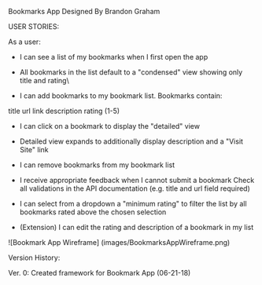 Bookmarks App
Designed By Brandon Graham


USER STORIES: 

As a user:

* I can see a list of my bookmarks when I first open the app

* All bookmarks in the list default to a "condensed" view showing only title and rating\

* I can add bookmarks to my bookmark list. Bookmarks contain:

title
url link
description
rating (1-5)

* I can click on a bookmark to display the "detailed" view

* Detailed view expands to additionally display description and a "Visit Site" link

* I can remove bookmarks from my bookmark list

* I receive appropriate feedback when I cannot submit a bookmark
Check all validations in the API documentation (e.g. title and url field required)

* I can select from a dropdown a "minimum rating" to filter the list by all bookmarks rated above the chosen selection

* (Extension) I can edit the rating and description of a bookmark in my list


![Bookmark App Wireframe] (images/BookmarksAppWireframe.png)


Version History:

Ver. 0: Created framework for Bookmark App (06-21-18)